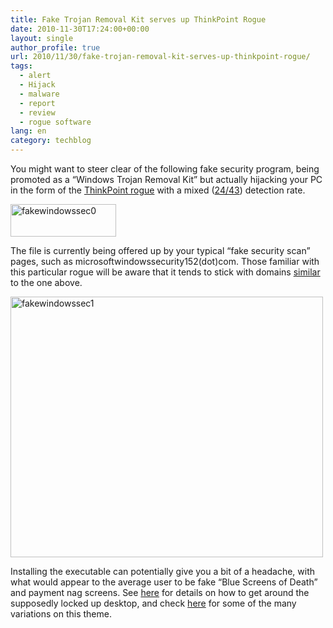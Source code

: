 ```yaml
---
title: Fake Trojan Removal Kit serves up ThinkPoint Rogue
date: 2010-11-30T17:24:00+00:00
layout: single
author_profile: true
url: 2010/11/30/fake-trojan-removal-kit-serves-up-thinkpoint-rogue/
tags:
  - alert
  - Hijack
  - malware
  - report
  - review
  - rogue software
lang: en
category: techblog
---
```

You might want to steer clear of the following fake security program, being promoted as a “Windows Trojan Removal Kit” but actually hijacking your PC in the form of the <a href="/computer/malware/list-of-common-malwares/thinkpoint" target="_blank">ThinkPoint rogue</a> with a mixed ([24/43](http://www.virustotal.com/file-scan/report.html?id=5529b4ec8eb1f04141b4117f15fa007ac39cf1a1cd9299b34717f366cbe8ed22-1291057248)) detection rate.

[<img title="fakewindowssec0" border="0" alt="fakewindowssec0" src="http://lh4.ggpht.com/_vaUVXcmC3OI/TPUsP9jH-8I/AAAAAAAADRw/x_q7pf01Tgo/fakewindowssec0_thumb.gif?imgmax=800" width="169" height="52" />](http://lh4.ggpht.com/_vaUVXcmC3OI/TPUsOcD5zYI/AAAAAAAADRs/FmKcqHeDV60/s1600-h/fakewindowssec0%5B2%5D.gif)

The file is currently being offered up by your typical “fake security scan” pages, such as microsoftwindowssecurity152(dot)com. Those familiar with this particular rogue will be aware that it tends to stick with domains [similar](http://www.technibble.com/forums/showpost.php?s=612a4ab371fde7e71382d745e6178994&p=169773&postcount=19) to the one above.

[<img title="fakewindowssec1" border="0" alt="fakewindowssec1" src="http://lh5.ggpht.com/_vaUVXcmC3OI/TPUsURtGUYI/AAAAAAAADR4/TQTfiGBrPgI/fakewindowssec1_thumb.gif?imgmax=800" width="500" height="417" />](http://lh5.ggpht.com/_vaUVXcmC3OI/TPUsRyQYACI/AAAAAAAADR0/wWAnEtRuAfY/s1600-h/fakewindowssec1%5B2%5D.gif)

Installing the executable can potentially give you a bit of a headache, with what would appear to the average user to be fake “Blue Screens of Death” and payment nag screens. See <a href="/computer/malware/list-of-common-malwares/thinkpoint" target="_blank">here</a> for details on how to get around the supposedly locked up desktop, and check [here](http://www.microsoft.com/security/portal/Threat/Encyclopedia/Entry.aspx?Name=Rogue:Win32/FakePAV) for some of the many variations on this theme.